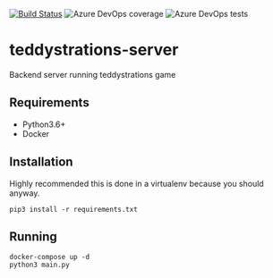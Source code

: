 [![Build Status](https://tchen25.visualstudio.com/Teddystrations/_apis/build/status/theodoreschen.teddystrations-server?branchName=master)](https://tchen25.visualstudio.com/Teddystrations/_build/latest?definitionId=10&branchName=master) ![Azure DevOps coverage](https://img.shields.io/azure-devops/coverage/tchen25/Teddystrations/10) ![Azure DevOps tests](https://img.shields.io/azure-devops/tests/tchen25/Teddystrations/10)

# teddystrations-server
Backend server running teddystrations game

## Requirements
- Python3.6+
- Docker

## Installation
Highly recommended this is done in a virtualenv because you should anyway.

```
pip3 install -r requirements.txt
```

## Running
```
docker-compose up -d
python3 main.py
```
